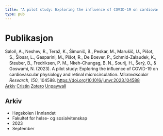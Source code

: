```yaml
---
title: "A pilot study: Exploring the influence of COVID-19 on cardiovascular physiology and retinal microcirculation"
type: pub
---
```

<h1>Publikasjon</h1>
<article id="csl-bib-container-4XZAG4FU" class="csl-bib-container">
  <div class="csl-bib-body" style="line-height: 1.35; padding-left: 1em; text-indent:-1em;">
  <div class="csl-entry">Salo&#x148;, A., Neshev, R., Tera&#x17E;, K., &#x160;imuni&#x10D;, B., Peskar, M., Maru&#x161;i&#x10D;, U., Pi&#x161;ot, S., &#x160;losar, L., Gasparini, M., Pi&#x161;ot, R., De Boever, P., Schmid-Zalaudek, K., Steuber, B., Fredriksen, P. M., Nkeh-Chungag, B. N., Sourij, H., &#x160;er&#xFD;, O., &amp; Goswami, N. (2023). A pilot study: Exploring the influence of COVID-19 on cardiovascular physiology and retinal microcirculation. <i>Microvascular Research</i>, <i>150</i>, 104588. <a href="https://doi.org/10.1016/j.mvr.2023.104588">https://doi.org/10.1016/j.mvr.2023.104588</a></div>
</div>
  <div class="csl-bib-buttons">
    <a href="#taxonomy-article-4XZAG4FU" class="csl-bib-button">Arkiv</a>
    <a href="https://app.cristin.no/results/show.jsf?id=2172488" alt="Cristin URL" class="csl-bib-button">Cristin</a>
    <a href="http://zotero.org/groups/5022929/items/4XZAG4FU" alt="Zotero URL" class="csl-bib-button">Zotero</a>
    <a href="https://doi.org/10.1016/j.mvr.2023.104588" class="csl-bib-button">Unpaywall</a>
  </div>
  <div id="csl-bib-meta-container-4XZAG4FU"></div>
</article>
<div id="csl-bib-meta-4XZAG4FU" class="csl-bib-meta">
  <article id="taxonomy-article-4XZAG4FU" class="taxonomy-article">
    <h1>Arkiv</h1>
    <ul>
      <li>Høgskolen i Innlandet</li>
      <li>Fakultet for helse- og sosialvitenskap</li>
      <li>2023</li>
      <li>September</li>
    </ul>
  </article>
</div>
